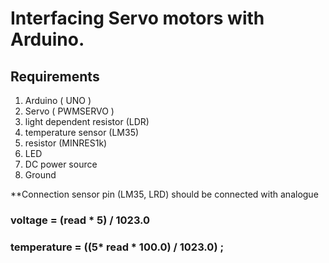 # Interfacing Servo motors with Arduino.
## Requirements
1. Arduino ( UNO )
2. Servo ( PWMSERVO ) 
3. light dependent resistor (LDR)
4. temperature sensor (LM35)
5. resistor (MINRES1k)
6. LED
7. DC power source
8. Ground

**Connection sensor pin (LM35, LRD) should be connected with analogue

### voltage = (read * 5) / 1023.0
### temperature = ((5* read * 100.0) / 1023.0) ;
